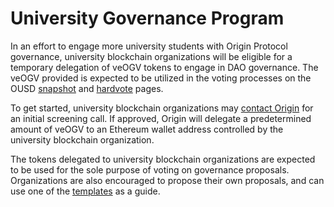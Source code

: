# University Governance Program

In an effort to engage more university students with Origin Protocol governance, university blockchain organizations will be eligible for a temporary delegation of veOGV tokens to engage in DAO governance. The veOGV provided is expected to be utilized in the voting processes on the OUSD [snapshot](https://snapshot.org/#/ousdgov.eth) and [hardvote](https://governance.ousd.com/) pages.

To get started, university blockchain organizations may [contact Origin](https://calendly.com/peter-origin-protocol/30min?month=2023-03) for an initial screening call. If approved, Origin will delegate a predetermined amount of veOGV to an Ethereum wallet address controlled by the university blockchain organization.

The tokens delegated to university blockchain organizations are expected to be used for the sole purpose of voting on governance proposals. Organizations are also encouraged to propose their own proposals, and can use one of the [templates](../guides/governance-templates/) as a guide.
